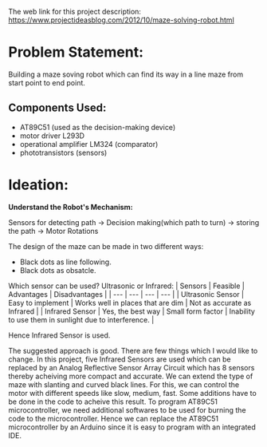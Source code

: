 The web link for this project description:
https://www.projectideasblog.com/2012/10/maze-solving-robot.html

# Problem Statement:
Building a maze soving robot which can find its way in a line maze from start point to end point.


## Components Used:
- AT89C51 (used as the decision-making device)
- motor driver L293D
- operational amplifier LM324 (comparator)
- phototransistors (sensors)


# Ideation:


__Understand the Robot's Mechanism:__

Sensors for detecting path -> Decision making(which path to turn) -> storing the path -> Motor Rotations

The design of the maze can be made in two different ways:
-  Black dots as line following.
-  Black dots as obsatcle.



Which sensor can be used? Ultrasonic or Infrared:
| Sensors | Feasible | Advantages | Disadvantages |
| --- | --- | --- | --- |
| Ultrasonic Sensor | Easy to implement | Works well in places that are dim | Not as accurate as Infrared |
| Infrared Sensor | Yes, the best way | Small form factor   | Inability to use them in sunlight due to interference. |


Hence Infrared Sensor is used.


The suggested approach is good. There are few things which I would like to change. In this project, five Infrared Sensors are used which can be replaced by an Analog Reflective Sensor Array Circuit which has 8 sensors thereby acheiving more compact and accurate.
We can extend the type of maze with slanting and curved black lines. For this, we can control the motor with different speeds like slow, medium, fast. Some additions have to be done in the code to acheive this result.
To program AT89C51 microcontroller, we need additional softwares to be used for burning the code to the microcontroller. Hence we can replace the AT89C51 microcontroller by an Arduino since it is easy to program with an integrated IDE. 

